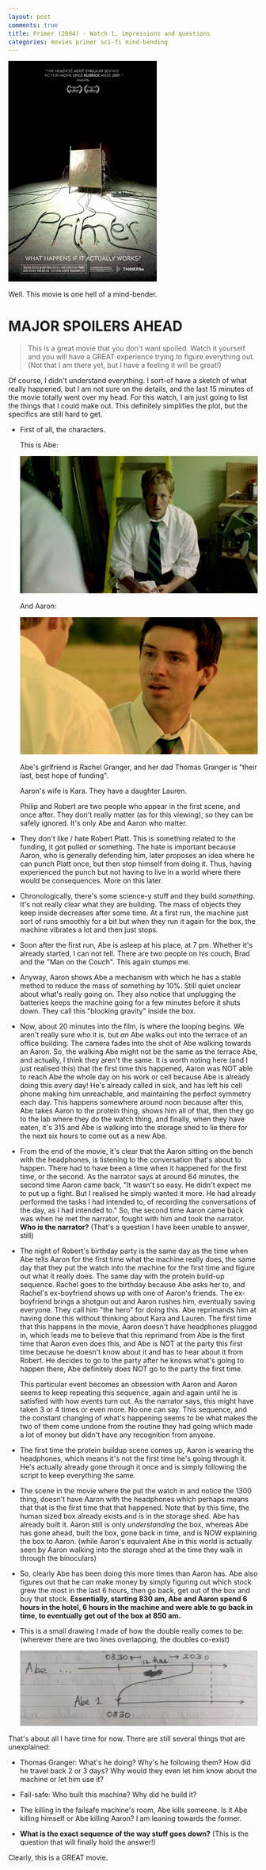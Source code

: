 ```yaml
---
layout: post
comments: true
title: Primer (2004) - Watch 1, impressions and questions
categories: movies primer sci-fi mind-bending
---
```


![poster](/public/img/primer-poster.jpg)

Well. This movie is one hell of a mind-bender.

# MAJOR SPOILERS AHEAD

> This is a great movie that you don't want spoiled. Watch it yourself and you
> will have a GREAT experience trying to figure everything out. (Not that I am
> there yet, but I have a feeling it will be great!)

Of course, I didn't understand everything. I sort-of have a sketch of what
really happened, but I am not sure on the details, and the last 15 minutes of
the movie totally went over my head. For this watch, I am just going to list the
things that I could make out. This definitely simplifies the plot, but the
specifics are still hard to get.

* First of all, the characters.

  This is Abe:

  ![img](/public/img/primer-abe.png)

  And Aaron:

  ![img](/public/img/primer-aaron.png)

  Abe's girlfriend is Rachel Granger, and her dad Thomas Granger is "their last,
  best hope of funding".

  Aaron's wife is Kara. They have a daughter Lauren.

  Philip and Robert are two people who appear in the first scene, and once
  after. They don't really matter (as for this viewing), so they can be safely
  ignored. It's only Abe and Aaron who matter.

* They don't like / hate Robert Platt. This is something related to the funding,
    it got pulled or something. The hate is important because Aaron, who is
    generally defending him, later proposes an idea where he can punch Platt
    once, but then stop himself from doing it. Thus, having experienced the
    punch but not having to live in a world where there would be consequences.
    More on this later.

* Chronologically, there's some science-y stuff and they build _something_. It's
    not really clear what they are building. The mass of objects they keep
    inside decreases after some time. At a first run, the machine just sort of
    runs smoothly for a bit but when they run it again for the box, the machine
    vibrates a lot and then just stops.

* Soon after the first run, Abe is asleep at his place, at 7 pm. Whether it's
    already started, I can not tell. There are two people on his couch, Brad and
    the "Man on the Couch". This again stumps me.

* Anyway, Aaron shows Abe a mechanism with which he has a stable method to
    reduce the mass of something by 10%. Still quiet unclear about what's really
    going on. They also notice that unplugging the batteries keeps the machine
    going for a few minutes before it shuts down. They call this "blocking
    gravity" inside the box.

* Now, about 20 minutes into the film, is where the looping begins. We aren't
    really sure who it is, but _an_ Abe walks out into the terrace of an office
    building. The camera fades into the shot of Abe walking towards an Aaron.
    So, the walking Abe might not be the same as the terrace Abe, and actually,
    I think they aren't the same. It is worth noting here (and I just realised
    this) that the first time this happened, Aaron was NOT able to reach Abe the
    whole day on his work or cell because Abe is already doing this every day!
    He's already called in sick, and has left his cell phone making him
    unreachable, and maintaining the perfect symmetry each day. This happens
    somewhere around noon because after this, Abe takes Aaron to the protein
    thing, shows him all of that, then they go to the lab where they do the
    watch thing, and finally, when they have eaten, it's 315 and Abe is walking
    into the storage shed to lie there for the next six hours to come out as a
    new Abe.

* From the end of the movie, it's clear that the Aaron sitting on the bench with
    the headphones, is listening to the conversation that's about to happen.
    There had to have been a time when it happened for the first time, or the
    second. As the narrator says at around 64 minutes, the second time Aaron
    came back, "It wasn't so easy. He didn't expect me to put up a fight. But I
    realised he simply wanted it more. He had already performed the tasks I had
    intended to, of recording the conversations of the day, as I had intended
    to." So, the second time Aaron came back was when he met the narrator,
    fought with him and took the narrator. **Who is the narrator?** (That's a
    question I have been unable to answer, still)

* The night of Robert's birthday party is the same day as the time when Abe
    tells Aaron for the first time what the machine really does, the same day
    that they put the watch into the machine for the first time and figure out
    what it really does. The same day with the protein build-up sequence. Rachel
    goes to the birthday because Abe asks her to, and Rachel's ex-boyfriend shows
    up with one of Aaron's friends. The ex-boyfriend brings a shotgun out and
    Aaron rushes him, eventually saving everyone. They call him "the hero" for
    doing this. Abe reprimands him at having done this without thinking about
    Kara and Lauren. The first time that this happens in the movie, Aaron
    doesn't have headphones plugged in, which leads me to believe that this
    reprimand from Abe is the first time that Aaron even does this, and Abe is
    NOT at the party this first time because he doesn't know about it and has to
    hear about it from Robert. He decides to go to the party after he knows
    what's going to happen there, Abe definitely does NOT go to the party the
    first time.

    This particular event becomes an obsession with Aaron and Aaron seems to
    keep repeating this sequence, again and again until he is satisfied with how
    events turn out. As the narrator says, this might have taken 3 or 4 times or
    even more. No one can say. This sequence, and the constant changing of
    what's happening seems to be what makes the two of them come undone from the
    routine they had going which made a lot of money but didn't have any
    recognition from anyone.

* The first time the protein buildup scene comes up, Aaron is wearing the
    headphones, which means it's not the first time he's going through it. He's
    actually already gone through it once and is simply following the script to
    keep everything the same.

* The scene in the movie where the put the watch in and notice the 1300 thing,
    doesn't have Aaron with the headphones which perhaps means that that is the
    first time that that happened. Note that by this time, the human sized box
    already exists and is in the storage shed. Abe has already built it. Aaron
    still is only _understanding_ the box, whereas Abe has gone ahead, built the
    box, gone back in time, and is NOW explaining the box to Aaron. (while
    Aaron's equivalent Abe in this world is actually seen by Aaron walking into
    the storage shed at the time they walk in through the binoculars)

* So, clearly Abe has been doing this more times than Aaron has. Abe also
    figures out that he can make money by simply figuring out which stock grew
    the most in the last 6 hours, then go back, get out of the box and buy that
    stock. **Essentially, starting 830 am, Abe and Aaron spend 6 hours in the
    hotel, 6 hours in the machine and were able to go back in time, to
    eventually get out of the box at 850 am.**

* This is a small drawing I made of how the double really comes to be:
    (wherever there are two lines overlapping, the doubles co-exist)

    ![img](/public/img/primer-drawing-1.jpg)

That's about all I have time for now. There are still several things that are
unexplained:

* Thomas Granger: What's he doing? Why's he following them? How did he travel
    back 2 or 3 days? Why would they even let him know about the machine or let
    him use it?

* Fail-safe: Who built this machine? Why did he build it?
* The killing in the failsafe machine's room, Abe kills someone. Is it Abe
    killing himself or Abe killing Aaron? I am leaning towards the former.
* **What is the exact sequence of the way stuff goes down?** (This is the
    question that will finally hold the answer!)

Clearly, this is a GREAT movie.
